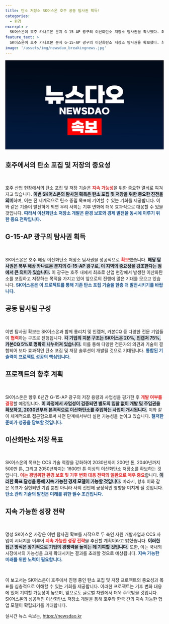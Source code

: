 ```yaml
---
title: 탄소 저장소 SK어스온 호주 공동 탐사권 획득!
categories:
  - 환경
excerpt: >
  SK어스온이 호주 카나르본 분지 G-15-AP 광구의 이산화탄소 저장소 탐사권을 확보했다. 최초의 탄소 포집·저장 광구로, 2030년부터 본격적인 이산화탄소 주입 사업을 계획 중이다.
feature_text: >
  SK어스온이 호주 카나르본 분지 G-15-AP 광구의 이산화탄소 저장소 탐사권을 확보했다. 최초의 탄소 포집·저장 광구로, 2030년부터 본격적인 이산화탄소 주입 사업을 계획 중이다.
image: '/assets/img/newsdao_breakingnews.jpg'
---
```


<p><img src="/assets/img/newsdao_breakingnews.jpg" alt="pcversion 속보" /></p>

<h2 data-ke-size="size26">호주에서의 탄소 포집 및 저장의 중요성</h2>

<p data-ke-size="size16">&nbsp;</p>

<p>호주 산업 현장에서의 탄소 포집 및 저장 기술은 <b><span style="color: #ee2323;">지속 가능성</span></b>을 위한 중요한 열쇠로 여겨지고 있습니다. <b><span style="background-color: #21538527;">이번 SK어스온의 탐사권 획득은 탄소 포집 및 저장을 위한 중요한 진전을 의미</span></b>하며, 이는 전 세계적으로 탄소 중립 목표에 기여할 수 있는 기회를 제공합니다. 이와 같은 기술이 발전하게 되면 우리 사회는 기후 변화에 더욱 효과적으로 대응할 수 있을 것입니다. <b><span style="color: #1a5490;">따라서 이산화탄소 저장소 개발은 환경 보호와 경제 발전을 동시에 이루기 위한 중요 전략입니다.</span></b> </p>

<h2 data-ke-size="size26">G-15-AP 광구의 탐사권 획득</h2>

<p data-ke-size="size16">&nbsp;</p>

<p>SK어스온은 호주 해상 이산화탄소 저장소 탐사권을 성공적으로 <b><span style="color: #ee2323;">확보</span></b>했습니다. <b><span style="background-color: #21538527;">해당 탐사권은 북부 해상 카나르본 분지의 G-15-AP 광구로, 이 지역의 중요성을 강조한다는 점에서 큰 의미가 있습니다.</span></b> 이 광구는 호주 내에서 최초로 산업 현장에서 발생한 이산화탄소를 포집하고 저장하는 목적을 가지고 있어 앞으로의 진행에 많은 기대를 모으고 있습니다. <b><span style="color: #1a5490;">SK어스온은 이 프로젝트를 통해 기존 탄소 포집 기술을 한층 더 발전시키기를 바랍니다.</span></b></p>

<h2 data-ke-size="size26">공동 탐사팀 구성</h2>

<p data-ke-size="size16">&nbsp;</p>

<p>이번 탐사권 확보는 SK어스온과 함께 롱리치 및 인캡처, 카본CQ 등 다양한 전문 기업들이 <b><span style="color: #ee2323;">협력</span></b>하는 구조로 진행됩니다. <b><span style="background-color: #21538527;">각 기업의 지분 구조는 SK어스온 20%, 인캡처 75%, 카본CQ 5%로 명확히 나누어져 있습니다.</span></b> 이를 통해 다양한 전문가의 의견과 기술이 결합되어 보다 효과적인 탄소 포집 및 저장 솔루션이 개발될 것으로 기대됩니다. <b><span style="color: #1a5490;">통합된 기술력이 프로젝트 성공의 핵심입니다.</span></b></p>

<h2 data-ke-size="size26">프로젝트의 향후 계획</h2>

<p data-ke-size="size16">&nbsp;</p>

<p>SK어스온은 향후 6년간 G-15-AP 광구의 저장 용량과 사업성을 평가한 후 <b><span style="color: #ee2323;">개발 여부를 결정</span></b>할 예정입니다. <b><span style="background-color: #21538527;">이 과정에서 사업성이 검증되면 별도의 입찰 없이 개발 및 주입권을 확보하고, 2030년부터 본격적으로 이산화탄소를 주입하는 사업이 개시됩니다.</span></b> 이와 같이 체계적으로 접근함으로써 사전 단계에서부터 실현 가능성을 높이고 있습니다. <b><span style="color: #1a5490;">철저한 준비가 성공을 담보할 것입니다.</span></b></p>

<h2 data-ke-size="size26">이산화탄소 저장 목표</h2>

<p data-ke-size="size16">&nbsp;</p>

<p>SK어스온의 목표는 CCS 기술 역량을 강화하여 2030년까지 200만 톤, 2040년까지 500만 톤, 그리고 2050년까지는 1600만 톤 이상의 이산화탄소 저장소를 확보하는 것입니다. <b><span style="color: #ee2323;">이는 광범위한 환경 보호 및 기후 변화 대응 전략의 일환으로 매우 중요</span></b>합니다. <b><span style="background-color: #21538527;">이러한 목표 달성을 통해 지속 가능한 경제 모델이 가능할 것입니다.</span></b> 따라서, 향후 이와 같은 목표가 실현되면 기업 뿐만 아니라 사회 전반에 긍정적인 영향을 미치게 될 것입니다. <b><span style="color: #1a5490;">탄소 관리 기술의 발전은 미래를 위한 필수 조건입니다.</span></b></p>

<h2 data-ke-size="size26">지속 가능한 성장 전략</h2>

<p data-ke-size="size16">&nbsp;</p>

<p>명성 SK어스온 사장은 이번 탐사권 확보를 시작으로 두 축인 자원 개발사업과 CCS 사업이 시너지를 이루어 <b><span style="color: #ee2323;">지속 가능한 성장 전략</span></b>을 추진할 계획이라고 밝혔습니다. <b><span style="background-color: #21538527;">이러한 접근 방식은 장기적으로 기업의 경쟁력을 높이는 데 기여할 것입니다.</span></b> 또한, 이는 국내외 시장에서의 가능성을 크게 확대시키는 결과를 초래할 것으로 예상됩니다. <b><span style="color: #1a5490;">지속 가능한 미래를 위한 노력이 필요합니다.</span></b> </p>

<p data-ke-size="size16">&nbsp;</p>

<p>이 보고서는 SK어스온이 호주에서 진행 중인 탄소 포집 및 저장 프로젝트의 중요성과 목표를 심층적으로 이해할 수 있는 기회를 제공합니다. 이러한 프로젝트는 기후 변화 대응에 있어 기여할 가능성이 높으며, 앞으로도 글로벌 차원에서 더욱 주목받을 것입니다. SK어스온의 성공적인 이산화탄소 저장소 개발을 통해 호주와 한국 간의 지속 가능한 협업 모델이 확립되기를 기대합니다.</p>
실시간 뉴스 속보는, <a href="https://newsdao.kr" rel="dofollow">https://newsdao.kr</a>


